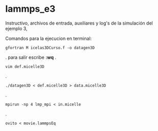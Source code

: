 # lammps_e3

Instructivo, archivos de entrada, auxiliares y log's de la simulación del ejemplo 3,

Comandos para la ejecucion en terminal:

    gfortran M icelas3DCurso.f -o datagen3D  

. para salir escribe **:wq** .

    vim def.micelle3D
.

    ./datagen3D < def.micelle3D > data.micelle3D
.

    mpirun -np 4 lmp_mpi < in.micelle
.

    ovito < movie.lammpsEq 
